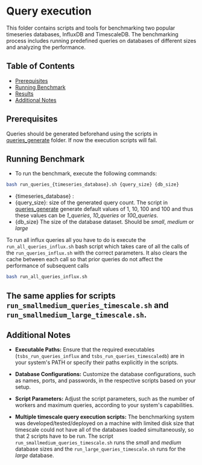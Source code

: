 # Query execution

This folder contains scripts and tools for benchmarking two popular timeseries databases, InfluxDB and TimescaleDB. The benchmarking process includes running predefined queries on databases of different sizes and analyzing the performance.

## Table of Contents
- [Prerequisites](#prerequisites)
- [Running Benchmark](#running-benchmark)
- [Results](#results)
- [Additional Notes](#additional-notes)

## Prerequisites

Queries should be generated beforehand using the scripts in [queries_generate](https://github.com/EEMplekei/TimeseriesDB_Benchmarks/tree/main/single_node/queries_generate) folder. If now the execution scripts will fail.

## Running Benchmark

* To run the benchmark, execute the following commands:

```bash
bash run_queries_{timeseries_database}.sh {query_size} {db_size}
```
- {timeseries_database} : 
- {query_size}: size of the generated query count. The script in [queries_generate](https://github.com/EEMplekei/TimeseriesDB_Benchmarks/tree/main/single_node/queries_generate) generate default values of 1, 10, 100 and 100 and thus these values can be *1_queries*, *10_queries* or *100_queries*.
- {db_size} The size of the database dataset. Should be *small*, *medium* or *large*

To run all influx queries all you have  to do is execute the `run_all_queries_influx.sh` bash script which takes care of all the calls of the `run_queries_influx.sh` with the correct parameters. It also clears the cache between each call so that prior queries do not affect the performance of subsequent calls
```bash
bash run_all_queries_influx.sh
```

The same applies for scripts `run_smallmedium_queries_timescale.sh` and `run_smallmedium_large_timescale.sh`.
---

## Additional Notes

- **Executable Paths:** Ensure that the required executables (`tsbs_run_queries_influx` and `tsbs_run_queries_timescaledb`) are in your system's PATH or specify their paths explicitly in the scripts.

- **Database Configurations:** Customize the database configurations, such as names, ports, and passwords, in the respective scripts based on your setup.

- **Script Parameters:** Adjust the script parameters, such as the number of workers and maximum queries, according to your system's capabilities.

- **Multiple timescale query execution scripts:** The benchmarking system was developed/tested/deployed on a machine with limited disk size that timescale could not have all of the databases loaded simultaneously, so that 2 scripts have to be run. The script `run_smallmedium_queries_timescale.sh` runs the *small* and *medium* database sizes and the `run_large_queries_timescale.sh` runs for the *large* database.